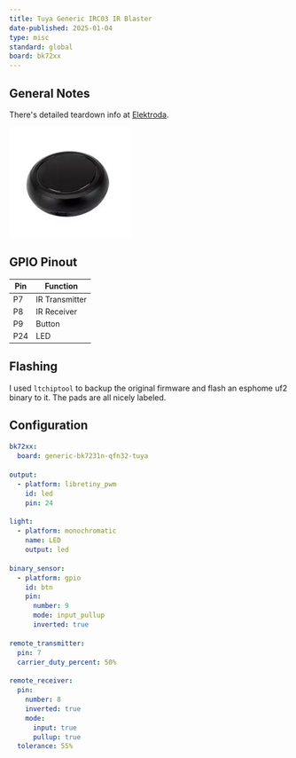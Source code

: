 ```yaml
---
title: Tuya Generic IRC03 IR Blaster
date-published: 2025-01-04
type: misc
standard: global
board: bk72xx
---
```


## General Notes

There's detailed teardown info at [Elektroda](https://www.elektroda.com/rtvforum/topic4012905.html).

![IRC03](IRC03.jpg)

## GPIO Pinout

| Pin | Function      |
| --- | ------------- |
| P7  | IR Transmitter|
| P8  | IR Receiver   |
| P9  | Button        |
| P24 | LED           |

## Flashing

I used ``ltchiptool`` to backup the original firmware and flash an esphome uf2 binary to it.
The pads are all nicely labeled.

## Configuration

```yaml
bk72xx:
  board: generic-bk7231n-qfn32-tuya

output:
  - platform: libretiny_pwm
    id: led
    pin: 24

light:
  - platform: monochromatic
    name: LED
    output: led

binary_sensor:
  - platform: gpio
    id: btn
    pin:
      number: 9
      mode: input_pullup
      inverted: true

remote_transmitter:
  pin: 7
  carrier_duty_percent: 50%

remote_receiver:
  pin:
    number: 8
    inverted: true
    mode:
      input: true
      pullup: true
  tolerance: 55%
```
